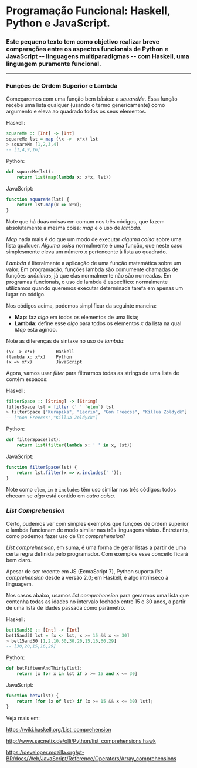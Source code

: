 # Programação Funcional: Haskell, Python e JavaScript.

### Este pequeno texto tem como objetivo realizar breve comparações entre os aspectos funcionais de Python e JavaScript -- linguagens multiparadigmas -- com Haskell, uma linguagem puramente funcional.

---

### Funções de Ordem Superior e Lambda

Começaremos com uma função bem básica: a *squareMe*. Essa função recebe uma lista qualquer (usando o termo genericamente) como argumento e eleva ao quadrado todos os seus elementos.

Haskell:
```Haskell
squareMe :: [Int] -> [Int]
squareMe lst = map (\x ->  x*x) lst
> squareMe [1,2,3,4]
-- [1,4,9,16]
```

Python:
```Python
def squareMe(lst):
    return list(map(lambda x: x*x, lst))
```

JavaScript:
```JavaScript
function squareMe(lst) {
    return lst.map(x => x*x);
}
```

Note que há duas coisas em comum nos três códigos, que fazem absolutamente a mesma coisa: *map* e o uso de *lambda*.

*Map* nada mais é do que um modo de executar *alguma coisa* sobre uma lista qualquer. *Alguma coisa* normalmente é uma função, que neste caso simplesmente eleva um número *x* pertencente à lista ao quadrado.

*Lambda* é literalmente a aplicação de uma função matemática sobre um valor. Em programação, funções lambda são comumente chamadas de funções *anônimas*, já que elas normalmente não são nomeadas. Em programas funcionais, o uso de lambda é específico: normalmente utilizamos quando queremos executar determinada tarefa em apenas um lugar no código.

Nos códigos acima, podemos simplificar da seguinte maneira:
* **Map**: faz *algo* em todos os elementos de uma lista;
* **Lambda**: define esse *algo* para todos os elementos *x* da lista na qual *Map* está agindo.

Note as diferenças de sintaxe no uso de *lambda*:

```
(\x -> x*x)        Haskell
(lambda x: x*x)    Python
(x => x*x)         JavaScript
```

Agora, vamos usar *filter* para filtrarmos todas as strings de uma lista de
contém espaços:

Haskell:
```Haskell
filterSpace :: [String] -> [String]
filterSpace lst = filter (' ' `elem`) lst
> filterSpace ["Kurapika", "Leorio", "Gon Freecss", "Killua Zoldyck"]
-- ["Gon Freecss","Killua Zoldyck"]
```

Python:
```Python
def filterSpace(lst):
    return list(filter(lambda x: ' ' in x, lst))
```

JavaScript:
```JavaScript
function filterSpace(lst) {
    return lst.filter(x => x.includes(' '));
}
```

Note como `elem`, `in` e `includes` têm uso similar nos três códigos: todos
checam se *algo* está contido em *outra coisa*.

### *List Comprehension*

Certo, pudemos ver com simples exemplos que funções de ordem superior e lambda
funcionam de modo similar nas três linguagens vistas. Entretanto, como podemos
fazer uso de *list comprehension*?

*List comprehension*, em suma, é uma forma de gerar listas a partir de uma certa regra
definida pelo programador. Com exemplos esse conceito ficará bem claro.

Apesar de ser recente em JS (EcmaScript 7), Python suporta *list comprehension*
desde a versão 2.0; em Haskell, é algo intrínseco à linguagem.

Nos casos abaixo, usamos *list comprehension* para gerarmos uma lista que
contenha todas as idades no intervalo fechado entre 15 e 30 anos, a partir 
de uma lista de idades passada como parâmetro.

Haskell:
```Haskell
bet15and30 :: [Int] -> [Int]
bet15and30 lst = [x <- lst, x >= 15 && x <= 30]
> bet15and30 [1,2,10,50,30,20,15,16,60,29]
-- [30,20,15,16,29]
```

Python:
```Python
def betFifteenAndThirty(lst):
    return [x for x in lst if x >= 15 and x <= 30]
```

JavaScript:
```JavaScript
function betw(lst) {
    return [for (x of lst) if (x >= 15 && x <= 30) lst];
}
```

Veja mais em:

https://wiki.haskell.org/List_comprehension

http://www.secnetix.de/olli/Python/list_comprehensions.hawk

https://developer.mozilla.org/pt-BR/docs/Web/JavaScript/Reference/Operators/Array_comprehensions

